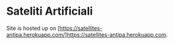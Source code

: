 # Sateliti Artificiali

  Site is hosted up on [https://satellites-antipa.herokuapp.com/]https://satellites-antipa.herokuapp.com.
